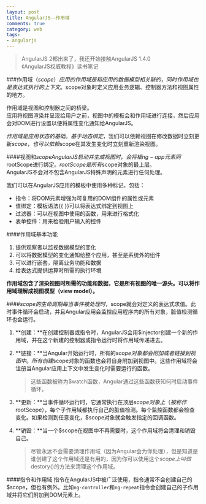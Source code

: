 ```yaml
---
layout: post
title: AngularJS——作用域
comments: true
category: web
tags: 
- angularjs
---
```


> AngularJS 2都出来了，我还开始接触AngularJS 1.4.0       
> 《AngularJS权威教程》读书笔记

###作用域（$scope）
应用的作用域是和应用的数据模型相关联的，同时作用域也是表达式执行的上下文。$scope对象时定义应用业务逻辑、控制器方法和视图属性的地方。

作用域是视图和控制器之间的桥梁。    
应用将视图渲染并呈现给用户之前，视图中的模板会和作用域进行连接，然后应用会对DOM进行设置以便将属性变化通知给AngularJS。

*作用域是应用状态的基础。基于动态绑定*，我们可以依赖视图在修改数据时立刻更新$scope，也可以依赖$scope在其发生变化时立刻重新渲染视图。
<!--more-->
####视图和$scope
AngularJS启动并生成视图时，会将根 ng-app 元素同$rootScope进行绑定。$rootScope是所有$scope对象的最上层。    
AngularJS不会对不包含AngularJS特殊声明的元素进行任何处理。    

我们可以在AngularJS应用的模板中使用多种标记，包括：   
  
- 指令：将DOM元素增强为可复用的DOM组件的属性或元素
- 值绑定：模板语法{{ }}可以将表达式绑定到视图上
- 过滤器：可以在视图中使用的函数，用来进行格式化
- 表单控件：用来检验用户输入的控件

####作用域基本功能
1. 提供观察者以监视数据模型的变化
2. 可以将数据模型的变化通知给整个应用，甚至是系统外的组件
3. 可以进行嵌套，隔离业务功能和数据
4. 给表达式提供运算时所需的执行环境

**作用域包含了渲染视图时所需的功能和数据，它是所有视图的唯一源头。可以将作用域理解成视图模型（view model）。**

####$scope的生命周期
每当事件被处理时，$scope就会对定义的表达式求值。此时事件循环会启动，并且Angular应用会监控应用程序内的所有对象，脏值检测循环也会运行。

1. **创建：**在创建控制器或指令时，AngularJS会用$injector创建一个新的作用域，并在这个新建的控制器或指令运行时将作用域传递进去。
2. **链接：**当Angular开始运行时，所有的$scope对象都会附加或者链接到视图中。所有创建$scope对象的函数也会将自身附加到视图中。这些作用域将会注册当Angular应用上下文中发生变化时需要运行的函数。
	> 这些函数被称为$watch函数，Angular通过这些函数获知何时启动事件循环。

3. **更新：**当事件循环运行时，它通常执行在顶层$scope对象上（被称作$rootScope），每个子作用域都执行自己的脏值检测。每个监控函数都会检查变化。如果检测到任意变化，$scope对象就会触发指定的回调函数。
4. **销毁：**当一个$scope在视图中不再需要时，这个作用域将会清理和销毁自己。
	> 尽管永远不会需要清理作用域（因为Angular会为你处理），但是知道是谁创建了这个作用域还是有用的，因为你可以使用这个$scope上叫做$destory()的方法来清理这个作用域。

####指令和作用域
指令在AngularJS中被广泛使用，指令通常不会创建自己的$scope，但也有例外。比如`ng-controller`和`ng-repeat`指令会创建自己的子作用域并将它们附加到DOM元素上。

